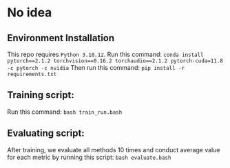 # No idea

## Environment Installation

This repo requires `Python 3.10.12`.
Run this command: `conda install pytorch==2.1.2 torchvision==0.16.2 torchaudio==2.1.2 pytorch-cuda=11.8 -c pytorch -c nvidia`
Then run this command: `pip install -r requirements.txt`

## Training script:
Run this command: `bash train_run.bash`

## Evaluating script:
After training, we evaluate all methods 10 times and conduct average value for each metric by running this script: `bash evaluate.bash`